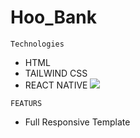 # Hoo_Bank

`Technologies`
- HTML
- TAILWIND CSS
- REACT NATIVE
![](https://github.com/OmarElbedwehy/Hoo_Bank/assets/98553227/e9f9b33e-b094-4e1a-a3a1-3b5107d404a4)

`FEATURS`
- Full Responsive Template
